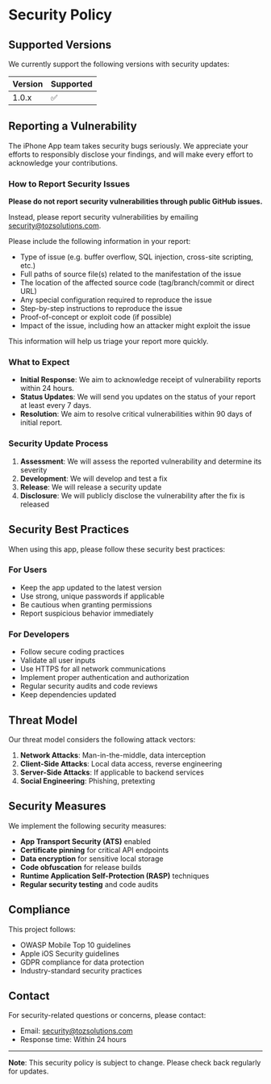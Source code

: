 # Security Policy

## Supported Versions

We currently support the following versions with security updates:

| Version | Supported          |
| ------- | ------------------ |
| 1.0.x   | :white_check_mark: |

## Reporting a Vulnerability

The iPhone App team takes security bugs seriously. We appreciate your efforts to responsibly disclose your findings, and will make every effort to acknowledge your contributions.

### How to Report Security Issues

**Please do not report security vulnerabilities through public GitHub issues.**

Instead, please report security vulnerabilities by emailing [security@tozsolutions.com](mailto:security@tozsolutions.com).

Please include the following information in your report:

- Type of issue (e.g. buffer overflow, SQL injection, cross-site scripting, etc.)
- Full paths of source file(s) related to the manifestation of the issue
- The location of the affected source code (tag/branch/commit or direct URL)
- Any special configuration required to reproduce the issue
- Step-by-step instructions to reproduce the issue
- Proof-of-concept or exploit code (if possible)
- Impact of the issue, including how an attacker might exploit the issue

This information will help us triage your report more quickly.

### What to Expect

- **Initial Response**: We aim to acknowledge receipt of vulnerability reports within 24 hours.
- **Status Updates**: We will send you updates on the status of your report at least every 7 days.
- **Resolution**: We aim to resolve critical vulnerabilities within 90 days of initial report.

### Security Update Process

1. **Assessment**: We will assess the reported vulnerability and determine its severity
2. **Development**: We will develop and test a fix
3. **Release**: We will release a security update
4. **Disclosure**: We will publicly disclose the vulnerability after the fix is released

## Security Best Practices

When using this app, please follow these security best practices:

### For Users
- Keep the app updated to the latest version
- Use strong, unique passwords if applicable
- Be cautious when granting permissions
- Report suspicious behavior immediately

### For Developers
- Follow secure coding practices
- Validate all user inputs
- Use HTTPS for all network communications
- Implement proper authentication and authorization
- Regular security audits and code reviews
- Keep dependencies updated

## Threat Model

Our threat model considers the following attack vectors:

1. **Network Attacks**: Man-in-the-middle, data interception
2. **Client-Side Attacks**: Local data access, reverse engineering
3. **Server-Side Attacks**: If applicable to backend services
4. **Social Engineering**: Phishing, pretexting

## Security Measures

We implement the following security measures:

- **App Transport Security (ATS)** enabled
- **Certificate pinning** for critical API endpoints
- **Data encryption** for sensitive local storage
- **Code obfuscation** for release builds
- **Runtime Application Self-Protection (RASP)** techniques
- **Regular security testing** and code audits

## Compliance

This project follows:

- OWASP Mobile Top 10 guidelines
- Apple iOS Security guidelines
- GDPR compliance for data protection
- Industry-standard security practices

## Contact

For security-related questions or concerns, please contact:
- Email: [security@tozsolutions.com](mailto:security@tozsolutions.com)
- Response time: Within 24 hours

---

**Note**: This security policy is subject to change. Please check back regularly for updates.